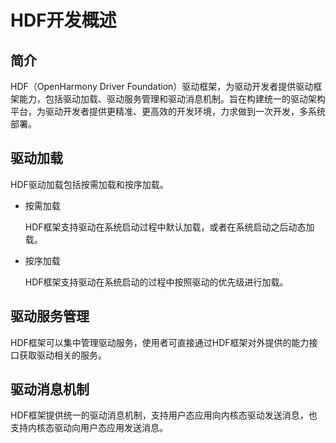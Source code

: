 # HDF开发概述<a name="ZH-CN_TOPIC_0000001051611604"></a>

## 简介<a name="section0649162112376"></a>

HDF（OpenHarmony Driver Foundation）驱动框架，为驱动开发者提供驱动框架能力，包括驱动加载、驱动服务管理和驱动消息机制。旨在构建统一的驱动架构平台，为驱动开发者提供更精准、更高效的开发环境，力求做到一次开发，多系统部署。

## 驱动加载<a name="section68701942154319"></a>

HDF驱动加载包括按需加载和按序加载。

-   按需加载

    HDF框架支持驱动在系统启动过程中默认加载，或者在系统启动之后动态加载。

-   按序加载

    HDF框架支持驱动在系统启动的过程中按照驱动的优先级进行加载。


## 驱动服务管理<a name="section12453133414412"></a>

HDF框架可以集中管理驱动服务，使用者可直接通过HDF框架对外提供的能力接口获取驱动相关的服务。

## 驱动消息机制<a name="section129410710451"></a>

HDF框架提供统一的驱动消息机制，支持用户态应用向内核态驱动发送消息，也支持内核态驱动向用户态应用发送消息。

